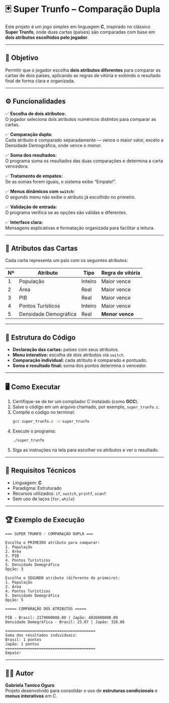 # 🃏 Super Trunfo – Comparação Dupla  

Este projeto é um jogo simples em linguagem **C**, inspirado no clássico **Super Trunfo**, onde duas cartas (países) são comparadas com base em **dois atributos escolhidos pelo jogador**.  

---

## 🎯 Objetivo  

Permitir que o jogador escolha **dois atributos diferentes** para comparar as cartas de dois países, aplicando as regras de vitória e exibindo o resultado final de forma clara e organizada.  

---

## ⚙️ Funcionalidades  

✅ **Escolha de dois atributos:**  
O jogador seleciona dois atributos numéricos distintos para comparar as cartas.  

✅ **Comparação dupla:**  
Cada atributo é comparado separadamente — vence o maior valor, exceto a Densidade Demográfica, onde vence o menor.  

✅ **Soma dos resultados:**  
O programa soma os resultados das duas comparações e determina a carta vencedora.  

✅ **Tratamento de empates:**  
Se as somas forem iguais, o sistema exibe “Empate!”.  

✅ **Menus dinâmicos com `switch`:**  
O segundo menu não exibe o atributo já escolhido no primeiro.  

✅ **Validação de entrada:**  
O programa verifica se as opções são válidas e diferentes.  

✅ **Interface clara:**  
Mensagens explicativas e formatação organizada para facilitar a leitura.  

---

## 🧠 Atributos das Cartas  

Cada carta representa um país com os seguintes atributos:  

| Nº | Atributo               | Tipo     | Regra de vitória               |
|----|------------------------|----------|-------------------------------|
| 1  | População              | Inteiro  | Maior vence                   |
| 2  | Área                   | Real     | Maior vence                   |
| 3  | PIB                    | Real     | Maior vence                   |
| 4  | Pontos Turísticos      | Inteiro  | Maior vence                   |
| 5  | Densidade Demográfica  | Real     | **Menor vence**               |

---

## 🧩 Estrutura do Código  

- **Declaração das cartas:** países com seus atributos.  
- **Menu interativo:** escolha de dois atributos via `switch`.  
- **Comparação individual:** cada atributo é comparado e pontuado.  
- **Soma e resultado final:** soma dos pontos determina o vencedor.  

---

## 🖥️ Como Executar  

1. Certifique-se de ter um compilador C instalado (como **GCC**).  
2. Salve o código em um arquivo chamado, por exemplo, `super_trunfo.c`.  
3. Compile o código no terminal:  
   ```bash
   gcc super_trunfo.c -o super_trunfo
   ```
4. Execute o programa:  
   ```bash
   ./super_trunfo
   ```
5. Siga as instruções na tela para escolher os atributos e ver o resultado.  

---

## 🧱 Requisitos Técnicos  

- Linguagem: **C**  
- Paradigma: Estruturado  
- Recursos utilizados: `if`, `switch`, `printf`, `scanf`  
- Sem uso de laços (`for`, `while`)  

---

## 🏆 Exemplo de Execução  

```
=== SUPER TRUNFO - COMPARAÇÃO DUPLA ===

Escolha o PRIMEIRO atributo para comparar:
1. População
2. Área
3. PIB
4. Pontos Turísticos
5. Densidade Demográfica
Opção: 3

Escolha o SEGUNDO atributo (diferente do primeiro):
1. População
2. Área
4. Pontos Turísticos
5. Densidade Demográfica
Opção: 5

===== COMPARAÇÃO DOS ATRIBUTOS =====

PIB - Brasil: 2179000000.00 | Japão: 4026000000.00
Densidade Demográfica - Brasil: 25.07 | Japão: 328.06

========================================
Soma dos resultados individuais:
Brasil: 1 pontos
Japão: 1 pontos
========================================
Empate!
```

---

## 🧑‍💻 Autor  

**Gabriela Tamico Oguro**  
Projeto desenvolvido para consolidar o uso de **estruturas condicionais** e **menus interativos** em C.  
